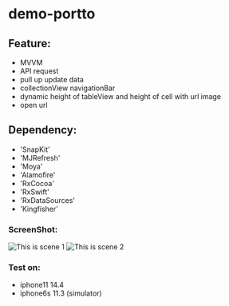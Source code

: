 # demo-portto

## Feature:
- MVVM
- API request
- pull up update data
- collectionView navigationBar
- dynamic height of tableView and height of cell with url image
- open url

## Dependency:
- 'SnapKit'
- 'MJRefresh'
- 'Moya'
- 'Alamofire'
- 'RxCocoa'
- 'RxSwift'
- 'RxDataSources'
- 'Kingfisher'

### ScreenShot:
![This is scene 1](https://drive.google.com/uc?export=view&id=1KclLRxUtGlxWE0gSCx2R-8buHDvg0sco "第一頁")
![This is scene 2](https://drive.google.com/uc?export=view&id=1vHnORTlBXwNateVUEsbe5EhlygPGeDKR "第二頁")

### Test on: 
- iphone11 14.4  
- iphone6s 11.3 (simulator)
